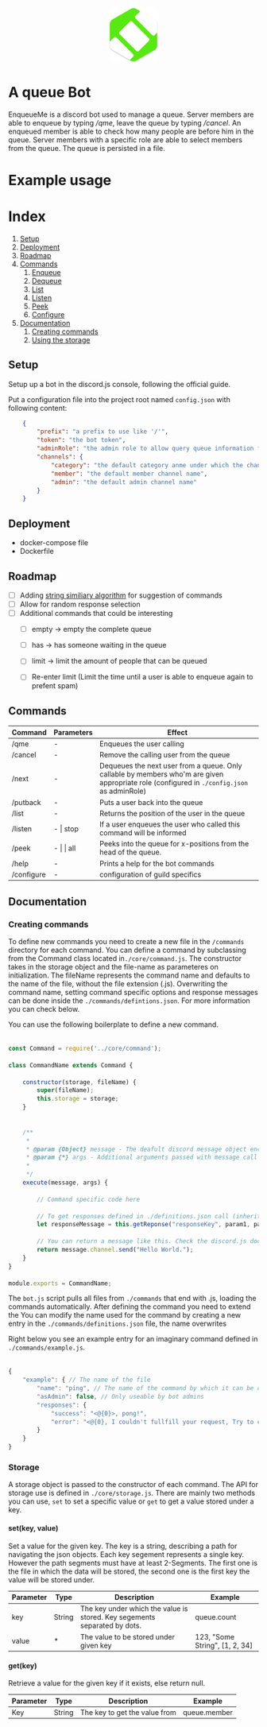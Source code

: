 
<div align="center">
    <img src="./assets/favicon.png" width="100">
</div>

# A queue Bot

EnqueueMe is a discord bot used to manage a queue. Server members are able to enqueue by typing */qme*, leave the queue by typing */cancel*. An enqueued member is able to check how many people are before him in the queue. Server members with a specific role are able to select members from the queue. The queue is persisted in a file.


# Example usage




# Index

1. [Setup](#Setup)
2. [Deployment](#Deployment)
3. [Roadmap](#Roadmap)
4. [Commands](#Commands)
    1. [Enqueue](#Endqueue)
    2. [Dequeue](#Dequeue)
    3. [List](#List)
    4. [Listen](#Listen)
    5. [Peek](#Peek)
    6. [Configure](#Configure)
5. [Documentation](#Documentation)
    1. [Creating commands](#Creating-commands)
    2. [Using the storage](#Storage)



## Setup

Setup up a bot in the discord.js console, following the official guide.


Put a configuration file into the project root named `config.json` with following content:

```json
    {
        "prefix": "a prefix to use like '/'",
        "token": "the bot token",
        "adminRole": "the admin role to allow query queue information from the bot",
        "channels": {
            "category": "the default category anme under which the channels are listed",
            "member": "the default member channel name",
            "admin": "the default admin channel name"
        }
    }
```

## Deployment

- docker-compose file
- Dockerfile


## Roadmap

- [ ] Adding [string similiary algorithm](https://itnext.io/string-similarity-the-basic-know-your-algorithms-guide-3de3d7346227) for suggestion of commands 
- [ ] Allow for random response selection
- [ ] Additional commands that could be interesting
    - [ ] empty -> empty the complete queue
    - [ ] has -> has someone waiting in the queue
    - [ ] limit -> limit the amount of people that can be queued
    - [ ] Re-enter limit (Limit the time until a user is able to enqueue again to prefent spam)


## Commands

| Command | Parameters | Effect
| --- |--- | ---
| /qme | - | Enqueues the user calling
| /cancel | - | Remove the calling user from the queue
| /next | - | Dequeues the next user from a queue. Only callable by members who'm are given appropriate role (configured in `./config.json` as adminRole)
| /putback | - | Puts a user back into the queue
| /list | -  | Returns the position of the user in the queue
| /listen | - \| stop | If a user enqueues the user who called this command will be informed
| /peek | - \| <number> \| all | Peeks into the queue for x-positions from the head of the queue.
| /help | - | Prints a help for the bot commands
| /configure | - | configuration of guild specifics




## Documentation


### Creating commands

To define new commands you need to create a new file in the `/commands` directory for each command. You can define a command by subclassing from the Command class located in`./core/command.js`. The constructor takes in the storage object and the file-name as parameteres on initialization. The fileName represents the command name and defaults to the name of the file, without the file extension (.js). Overwriting the command name, setting command specific options and response messages can be done inside the `./commands/defintions.json`. For more information you can check below.

You can use the following boilerplate to define a new command.


```js

const Command = require('../core/command');

class CommandName extends Command {

    constructor(storage, fileName) {
        super(fileName); 
        this.storage = storage;
    }


    /**
     * 
     * @param {Object} message - The deafult discord message object encapsulating the user request
     * @param {*} args - Additional arguments passed with message call as an array.
     * 
     */
    execute(message, args) {

        // Command specific code here

        // To get responses defined in ./definitions.json call (inherited from ./core/command.js)
        let responseMessage = this.getReponse("responseKey", param1, param2, ...)

        // You can return a message like this. Check the discord.js documentation for more information 'message.reply("")' for private messages 
        return message.channel.send("Hello World."); 
    }
}

module.exports = CommandName;
```

The `bot.js` script pulls all files from `./commands` that end with .js, loading the commands automatically. After defining the command you need to extend the 
You can modify the name used for the command by creating a new entry in the `./commands/definitions.json` file, the name overwrites 


Right below you see an example entry for an imaginary command defined in `./commands/example.js`.
```js

{
    "example": { // The name of the file
        "name": "ping", // The name of the command by which it can be called inside of discord
        "asAdmin": false, // Only useable by bot admins
        "responses": {
            "success": "<@{0}>, pong!",
            "error": "<@{0}, I couldn't fullfill your request, Try to contact <@{1}>."
        }
    }
}

```



### Storage

A storage object is passed to the constructor of each command. The API for storage use is defined in `./core/storage.js`.
There are mainly two methods you can use, `set` to set a specific value or `get` to get a value stored under a key.


#### set(key, value)
Set a value for the given key. The key is a string, describing a path for navigating the json objects. Each key segement represents a single key. However the path segments must have at least 2-Segments. The first one is the file in which the data will be stored, the second one is the first key the value will be stored under.

| Parameter | Type | Description | Example
| --- | --- | --- | ---
| key | String | The key under which the value is stored. Key segements separated by dots. | queue.count
| value | * | The value to be stored under given key | 123, "Some String", [1, 2, 34]


#### get(key)
Retrieve a value for the given key if it exists, else return null.

| Parameter | Type | Description | Example
| --- | --- | --- | ---
| Key  | String | The key to get the value from | queue.member 
